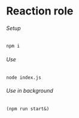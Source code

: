 # Reaction role

###### Setup
`npm i`
###### Use
`node index.js`
###### Use in background 
`(npm run start&)`
